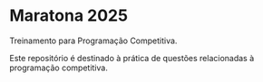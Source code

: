 # Maratona 2025

Treinamento para Programação Competitiva.

Este repositório é destinado à prática de questões relacionadas à programação competitiva.
